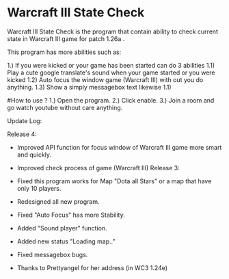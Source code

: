 # Warcraft III State Check

Warcraft III State Check is the program that contain ability to check current state in Warcraft III game for patch 1.26a .

This program has more abilities such as:

1.) If you were kicked or your game has been started can do 3 abilities
  1.1) Play a cute google translate's sound when your game started or you were kicked
  1.2) Auto focus the window game (Warcraft III) with out you do anything.
  1.3) Show a simply messagebox text likewise 1.1)
  
  
#How to use ?
 1.) Open the program.
 2.) Click enable.
 3.) Join a room and go watch youtube without care anything.
 
Update Log:

  Release 4:
  - Improved API function for focus window of Warcraft III game more smart and quickly.
  - Improved check process of game (Warcraft III)
  Release 3:
  - Fixed this program works for Map "Dota all Stars" or a map that have only 10 players.
  - Redesigned all new program.
  - Fixed "Auto Focus" has more Stability.
  - Added "Sound player" function.
  - Added new status "Loading map.."
  - Fixed messagebox bugs.





- Thanks to Prettyangel for her address (in WC3 1.24e)
